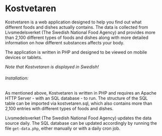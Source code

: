 # Kostvetaren

Kostvetaren is a web application designed to help you find out what different foods and dishes actually contains. The data is collected from Livsmedelsverket (The Swedish National Food Agency) and provides more than 2,100 different types of foods and dishes along with more detailed information on how different substances affects your body.

The application is written in PHP and designed to be viewed on mobile devices or tablets.

*Note that Kostvetaren is displayed in Swedish!*

###### Installation:

As mentioned above, Kostvetaren is written in PHP and requires an Apache HTTP Server - with an SQL database - to run.
The structure of the SQL table can be imported via kostvetaren.sql, which also contains more than 2,100 entries with different types of foods and dishes.

Livsmedelsverket (The Swedish National Food Agency) updates the data source daily. The SQL database can be updated accordingly by running the file `get-data.php`, either manually or with a daily cron job.